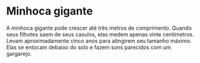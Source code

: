 # Minhoca gigante

A minhoca gigante pode crescer até três metros de comprimento. Quando seus
filhotes saem de seus casulos, elas medem apenas vinte centímetros. Levam
aproximadamente cinco anos para atingirem seu tamanho máximo. Elas se entocam
debaixo do solo e fazem sons parecidos com um gargarejo.
